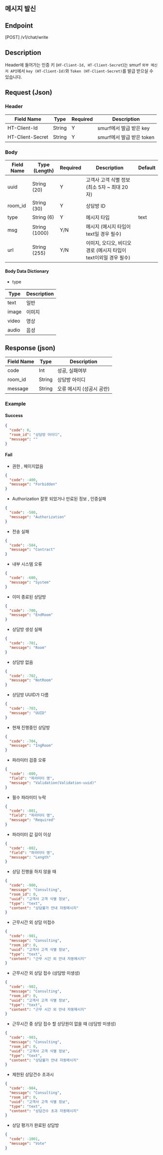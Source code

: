 ## <a name=happytalk-bizapi-chat-sent></a>메시지 발신

## Endpoint
[POST] /v1/chat/write

## Description
Header에 들어가는 인증 키 (`HT-Client-Id, HT-Client-Secret`)는 smurf `외부 메신저 API`에서 `key (HT-Client-Id)`와 `Token (HT-Client-Secret)`를 발급 받으실 수 있습니다.


## Request (Json)
### Header
| Field Name       | Type   | Required | Description         |
|------------------|--------|----------|---------------------|
| HT-Client-Id     | String | Y        | smurf에서 발급 받은 key   |
| HT-Client-Secret | String | Y        | smurf에서 발급 받은 token |

### Body
| Field Name | Type (Length) | Required | Description                               | Default |
|------------|---------------|----------|-------------------------------------------|---------|
| uuid       | String (20)   | Y        | 고객사 고객 식별 정보 (최소 5자 ~ 최대 20자)             |         |
| room_id    | String (30)   | Y        | 상담방 ID                                    |         |
| type       | String (6)    | Y        | 메시지 타입                                    | text    |
| msg        | String (1000) | Y/N      | 메시지 (메시지 타입이 text일 경우 필수)                 |         |
| url        | String (255)  | Y/N      | 이미지, 오디오, 비디오 경로 (메시지 타입이 text이외일 경우 필수)  |         |

#### Body Data Dictionary

- type

| Type  | Description  |
|-------|--------------|
| text  | 일반           |
| image | 이미지          |
| video | 영상           |
| audio | 음성           |


## Response (json)
| Field Name | Type   | Description     |
|------------|--------|-----------------|
| code       | Int    | 성공, 실패여부        |
| room_id    | String | 상담방 아이디         |
| message    | String | 오류 메시지 (성공시 공란) |

### Example

#### Success
```json
{
  "code": 0,
  "room_id": "상담방 아이디",
  "message": ""
}
```

#### Fail

- 권한 , 페이지없음
```json
{
  "code": -400,
  "message": "Forbidden"
}
```

- Authorization 잘못 되었거나 만료된 정보 , 인증실패
```json
{
  "code": -500,
  "message": "Authorization"
}
```

- 전송 실패
```json
{
  "code": -504,
  "message": "Contract"
}
```

- 내부 시스템 오류
```json
{
  "code": -600,
  "message": "System"
}
```

- 이미 종료된 상담방
```json
{
  "code": -700,
  "message": "EndRoom"
}
```

- 상담방 생성 실패
```json
{
  "code": -701,
  "message": "Room"
}
```

- 상담방 없음
```json
{
  "code": -702,
  "message": "NotRoom"
}
```

- 상담방 UUID가 다름
```json
{
  "code": -703,
  "message": "UUID"
}
```

- 현재 진행중인 상담방
```json
{
  "code": -704,
  "message": "IngRoom"
}
```

- 파라미터 검증 오류
```json
{
  "code": -800,
  "field": "파라미터 명",
  "message": "Validation(Validation-uuid)"
}
```

- 필수 파라미터 누락
```json
{
  "code": -801,
  "field": "파라미터 명",
  "message": "Required"
}
```

- 파라미터 값 길이 이상
```json
{
  "code": -802,
  "field": "파라미터 명",
  "message": "Length"
}
```

- 상담 진행을 하지 않을 때
```json
{
  "code": -900,
  "message": "Consulting",
  "room_id": 0,
  "uuid": "고객사 고객 식별 정보",
  "type": "text",
  "content": "상담불가 안내 자동메시지"
}
```

- 근무시간 외 상담 미접수
```json
{
  "code": -901,
  "message": "Consulting",
  "room_id": 0,
  "uuid": "고객사 고객 식별 정보",
  "type": "text",
  "content": "근무 시간 외 안내 자동메시지"
}
```

- 근무시간 외 상담 접수 (상담방 미생성)
```json
{
  "code": -902,
  "message": "Consulting",
  "room_id": 0,
  "uuid": "고객사 고객 식별 정보",
  "type": "text",
  "content": "근무 시간 외 안내 자동메시지"
}
```

- 근무시간 중 상담 접수 할 상당원이 없을 때 (상담방 미생성)
```json
{
  "code": -903,
  "message": "Consulting",
  "room_id": 0,
  "uuid": "고객사 고객 식별 정보",
  "type": "text",
  "content": "상담불가 안내 자동메시지"
}
```

- 제한된 상담건수 초과시
```json
{
  "code": -904,
  "message": "Consulting",
  "room_id": 0,
  "uuid": "고객사 고객 식별 정보",
  "type": "text",
  "content": "상담건수 초과 자동메시지"
}
```

- 상담 평가가 완료된 상담방
```json
{
  "code": -1001,
  "message": "Vote"
}
```